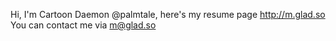 Hi, I'm Cartoon Daemon @palmtale, here's my resume page http://m.glad.so
You can contact me via m@glad.so